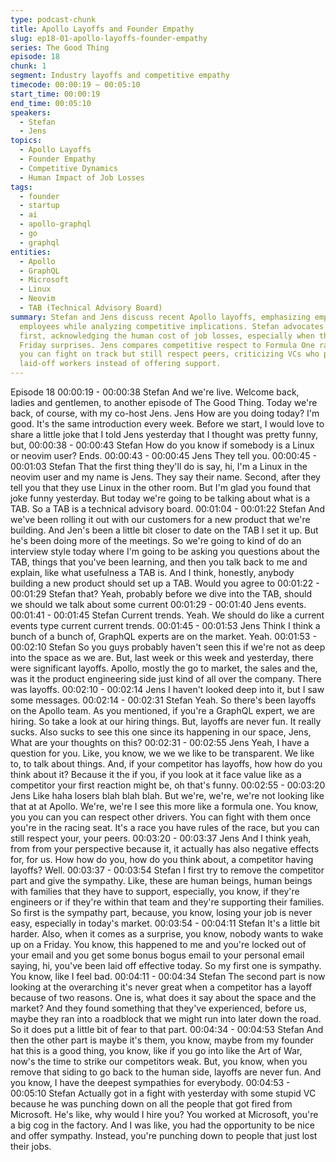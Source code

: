 ```yaml
---
type: podcast-chunk
title: Apollo Layoffs and Founder Empathy
slug: ep18-01-apollo-layoffs-founder-empathy
series: The Good Thing
episode: 18
chunk: 1
segment: Industry layoffs and competitive empathy
timecode: 00:00:19 – 00:05:10
start_time: 00:00:19
end_time: 00:05:10
speakers:
  - Stefan
  - Jens
topics:
  - Apollo Layoffs
  - Founder Empathy
  - Competitive Dynamics
  - Human Impact of Job Losses
tags:
  - founder
  - startup
  - ai
  - apollo-graphql
  - go
  - graphql
entities:
  - Apollo
  - GraphQL
  - Microsoft
  - Linux
  - Neovim
  - TAB (Technical Advisory Board)
summary: Stefan and Jens discuss recent Apollo layoffs, emphasizing empathy for affected
  employees while analyzing competitive implications. Stefan advocates for sympathy
  first, acknowledging the human cost of job losses, especially when they come as
  Friday surprises. Jens compares competitive respect to Formula One racing, where
  you can fight on track but still respect peers, criticizing VCs who punch down on
  laid-off workers instead of offering support.
---
```



Episode 18
00:00:19 - 00:00:38
Stefan
And we're live. Welcome back, ladies and gentlemen, to another episode of The Good Thing.
Today we're back, of course, with my co-host Jens. Jens How are you doing today? I'm good.
It's the same introduction every week. Before we start, I would love to share a little joke that I
told Jens yesterday that I thought was pretty funny, but,
00:00:38 - 00:00:43
Stefan
How do you know if somebody is a Linux or neovim user? Ends.
00:00:43 - 00:00:45
Jens
They tell you.
00:00:45 - 00:01:03
Stefan
That the first thing they'll do is say, hi, I'm a Linux in the neovim user and my name is Jens.
They say their name. Second, after they tell you that they use Linux in the other room. But I'm
glad you found that joke funny yesterday. But today we're going to be talking about what is a
TAB. So a TAB is a technical advisory board.
00:01:04 - 00:01:22
Stefan
And we've been rolling it out with our customers for a new product that we're building. And Jen's
been a little bit closer to date on the TAB I set it up. But he's been doing more of the meetings.
So we're going to kind of do an interview style today where I'm going to be asking you questions
about the TAB, things that you've been learning, and then you talk back to me and explain, like
what usefulness a TAB is.
And I think, honestly, anybody building a new product should set up a TAB. Would you agree to
00:01:22 - 00:01:29
Stefan
that?
Yeah, probably before we dive into the TAB, should we should we talk about some current
00:01:29 - 00:01:40
Jens
events.
00:01:41 - 00:01:45
Stefan
Current trends. Yeah. We should do like a current events type current current trends.
00:01:45 - 00:01:53
Jens
Think I think a bunch of a bunch of, GraphQL experts are on the market. Yeah.
00:01:53 - 00:02:10
Stefan
So you guys probably haven't seen this if we're not as deep into the space as we are. But, last
week or this week and yesterday, there were significant layoffs. Apollo, mostly the go to market,
the sales and the, was it the product engineering side just kind of all over the company. There
was layoffs.
00:02:10 - 00:02:14
Jens
I haven't looked deep into it, but I saw some messages.
00:02:14 - 00:02:31
Stefan
Yeah. So there's been layoffs on the Apollo team. As you mentioned, if you're a GraphQL expert,
we are hiring. So take a look at our hiring things. But, layoffs are never fun. It really sucks. Also
sucks to see this one since its happening in our space, Jens, What are your thoughts on this?
00:02:31 - 00:02:55
Jens
Yeah, I have a question for you. Like, you know, we we we like to be transparent. We like to, to
talk about things. And, if your competitor has layoffs, how how do you think about it? Because it
the if you, if you look at it face value like as a competitor your first reaction might be, oh that's
funny.
00:02:55 - 00:03:20
Jens
Like haha losers blah blah blah. But we're, we're, we're not looking like that at at Apollo. We're,
we're I see this more like a formula one. You know, you you can you can respect other drivers.
You can fight with them once you're in the racing seat. It's a race you have rules of the race, but
you can still respect your, your peers.
00:03:20 - 00:03:37
Jens
And I think yeah, from from your perspective because it, it actually has also negative effects for,
for us. How how do you, how do you think about, a competitor having layoffs? Well.
00:03:37 - 00:03:54
Stefan
I first try to remove the competitor part and give the sympathy. Like, these are human beings,
human beings with families that they have to support, especially, you know, if they're engineers
or if they're within that team and they're supporting their families. So first is the sympathy part,
because, you know, losing your job is never easy, especially in today's market.
00:03:54 - 00:04:11
Stefan
It's a little bit harder. Also, when it comes as a surprise, you know, nobody wants to wake up on
a Friday. You know, this happened to me and you're locked out of your email and you get some
bonus bogus email to your personal email saying, hi, you've been laid off effective today. So my
first one is sympathy. You know, like I feel bad.
00:04:11 - 00:04:34
Stefan
The second part is now looking at the overarching it's never great when a competitor has a
layoff because of two reasons. One is, what does it say about the space and the market? And
they found something that they've experienced, before us, maybe they ran into a roadblock that
we might run into later down the road. So it does put a little bit of fear to that part.
00:04:34 - 00:04:53
Stefan
And then the other part is maybe it's them, you know, maybe from my founder hat this is a good
thing, you know, like if you go into like the Art of War, now's the time to strike our competitors
weak. But, you know, when you remove that siding to go back to the human side, layoffs are
never fun. And you know, I have the deepest sympathies for everybody.
00:04:53 - 00:05:10
Stefan
Actually got in a fight with yesterday with some stupid VC because he was punching down on all
the people that got fired from Microsoft. He's like, why would I hire you? You worked at
Microsoft, you're a big cog in the factory. And I was like, you had the opportunity to be nice and
offer sympathy. Instead, you're punching down to people that just lost their jobs.